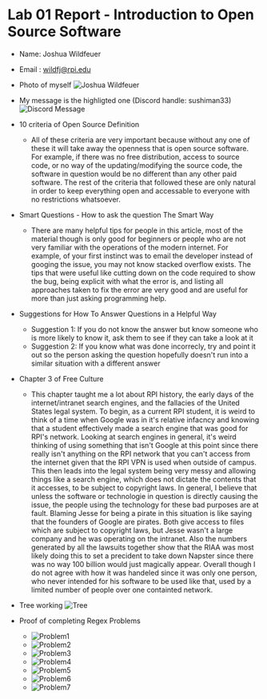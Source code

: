 # Lab 01 Report - Introduction to Open Source Software
* Name: Joshua Wildfeuer 
* Email : wildfj@rpi.edu
* Photo of myself ![Joshua Wildfeuer](https://cdn.discordapp.com/attachments/366025595257225229/804784970781687808/unknown.png)
* My message is the highligted one (Discord handle: sushiman33) ![Discord Message](https://cdn.discordapp.com/attachments/366025595257225229/804786694548488242/unknown.png)
* 10 criteria of Open Source Definition
  * All of these criteria are very important because without any one of these it will take away the openness that is open source software. For example, if there was no free distribution, access to source code, or no way of the updating/modifying the source code, the software in question would be no different than any other paid software. The rest of the criteria that followed these are only natural in order to keep everything open and accessable to everyone with no restrictions whatsoever. 
* Smart Questions - How to ask the question The Smart Way
  * There are many helpful tips for people in this article, most of the material though is only good for beginners or people who are not very familiar with the operations of the modern internet. For example, of your first instinct was to email the developer instead of googing the issue, you may not know stacked overflow exists. The tips that were useful like cutting down on the code required to show the bug, being explicit with what the error is, and listing all approaches taken to fix the error are very good and are useful for more than just asking programming help.

* Suggestions for How To Answer Questions in a Helpful Way
  * Suggestion 1: If you do not know the answer but know someone who is more likely to know it, ask them to see if they can take a look at it
  * Suggestion 2: If you know what was done incorrecly, try and point it out so the person asking the question hopefully doesn't run into a similar situation with a different answer
* Chapter 3 of Free Culture
  * This chapter taught me a lot about RPI history, the early days of the internet/intranet search engines, and the fallacies of the United States legal system. To begin, as a current RPI student, it is weird to think of a time when Google was in it's relative infacncy and knowing that a student effectively made a search engine that was good for RPI's network. Looking at search engines in general, it's weird thinking of using something that isn't Google at this point since there really isn't anything on the RPI network that you can't access from the internet given that the RPI VPN is used when outside of campus. This then leads into the legal system being very messy and allowing things like a search engine, which does not dictate the contents that it accesses, to be subject to copyright laws. In general, I believe that unless the software or technologie in question is directly causing the issue, the people using the technology for these bad purposes are at fault. Blaming Jesse for being a pirate in this situation is like saying that the founders of Google are pirates. Both give access to files which are subject to copyright laws, but Jesse wasn't a large company and he was operating on the intranet. Also the numbers generated by all the lawsuits together show that the RIAA was most likely doing this to set a precident to take down Napster since there was no way 100 billion would just magically appear. Overall though I do not agree with how it was handeled since it was only one person, who never intended for his software to be used like that, used by a limited number of people over one containted network.
* Tree working ![Tree](https://cdn.discordapp.com/attachments/366025595257225229/805330798260912128/unknown.png)
* Proof of completing Regex Problems
  * ![Problem1](https://cdn.discordapp.com/attachments/366025595257225229/805527441782079528/unknown.png)
  * ![Problem2](https://cdn.discordapp.com/attachments/366025595257225229/805527956079902790/unknown.png)
  * ![Problem3](https://cdn.discordapp.com/attachments/366025595257225229/805528322213019708/unknown.png)
  * ![Problem4](https://cdn.discordapp.com/attachments/366025595257225229/805529723802746900/unknown.png)
  * ![Problem5](https://cdn.discordapp.com/attachments/366025595257225229/805530283276632124/unknown.png)
  * ![Problem6](https://cdn.discordapp.com/attachments/366025595257225229/805531001119834132/unknown.png)
  * ![Problem7](https://cdn.discordapp.com/attachments/366025595257225229/805531577772671000/unknown.png)
